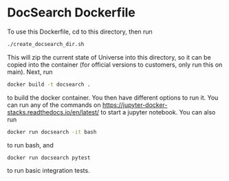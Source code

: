 # DocSearch Dockerfile

To use this Dockerfile, cd to this directory, then run
```bash
./create_docsearch_dir.sh
```
This will zip the current state of Universe into this directory, so it can be copied into the
container (for official versions to customers, only run this on main). Next, run
 ```bash
docker build -t docsearch .
```
to build the docker container. You then have different options to run it.
You can run any of the commands on https://jupyter-docker-stacks.readthedocs.io/en/latest/
to start a jupyter notebook. You can also run
```bash
docker run docsearch -it bash 
```
to run bash, and
```bash
docker run docsearch pytest
```
to run basic integration tests.